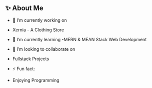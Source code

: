 ## ✨ About Me
- 🔭 I’m currently working on
- Xernia - A Clothing Store
  
- 🌱 I’m currently learning
-MERN & MEAN Stack Web Development

- 👯 I’m looking to collaborate on
- Fullstack Projects

- ⚡ Fun fact:
- Enjoying Programming

